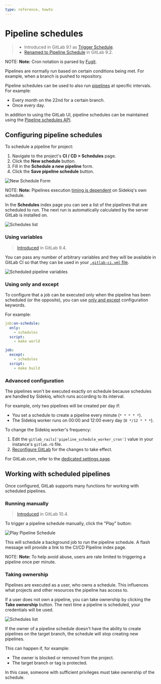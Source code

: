 ```yaml
---
type: reference, howto
---
```


# Pipeline schedules

> - Introduced in GitLab 9.1 as [Trigger Schedule](https://gitlab.com/gitlab-org/gitlab-foss/-/merge_requests/10533).
> - [Renamed to Pipeline Schedule](https://gitlab.com/gitlab-org/gitlab-foss/-/merge_requests/10853) in GitLab 9.2.

NOTE: **Note:**
Cron notation is parsed by [Fugit](https://github.com/floraison/fugit).

Pipelines are normally run based on certain conditions being met. For example, when a branch is pushed to repository.

Pipeline schedules can be used to also run [pipelines](../../../ci/pipelines.md) at specific intervals. For example:

- Every month on the 22nd for a certain branch.
- Once every day.

In addition to using the GitLab UI, pipeline schedules can be maintained using the
[Pipeline schedules API](../../../api/pipeline_schedules.md).

## Configuring pipeline schedules

To schedule a pipeline for project:

1. Navigate to the project's **CI / CD > Schedules** page.
1. Click the **New schedule** button.
1. Fill in the **Schedule a new pipeline** form.
1. Click the **Save pipeline schedule** button.

![New Schedule Form](img/pipeline_schedules_new_form.png)

NOTE: **Note:**
Pipelines execution [timing is dependent](#advanced-configuration) on Sidekiq's own schedule.

In the **Schedules** index page you can see a list of the pipelines that are
scheduled to run. The next run is automatically calculated by the server GitLab
is installed on.

![Schedules list](img/pipeline_schedules_list.png)

### Using variables

> [Introduced](https://gitlab.com/gitlab-org/gitlab-foss/-/merge_requests/12328) in GitLab 9.4.

You can pass any number of arbitrary variables and they will be available in
GitLab CI so that they can be used in your [`.gitlab-ci.yml` file](../../../ci/yaml/README.md).

![Scheduled pipeline variables](img/pipeline_schedule_variables.png)

### Using only and except

To configure that a job can be executed only when the pipeline has been
scheduled (or the opposite), you can use
[only and except](../../../ci/yaml/README.md#onlyexcept-basic) configuration keywords.

For example:

```yaml
job:on-schedule:
  only:
    - schedules
  script:
    - make world

job:
  except:
    - schedules
  script:
    - make build
```

### Advanced configuration

The pipelines won't be executed exactly on schedule because schedules are handled by
Sidekiq, which runs according to its interval.

For example, only two pipelines will be created per day if:

- You set a schedule to create a pipeline every minute (`* * * * *`).
- The Sidekiq worker runs on 00:00 and 12:00 every day (`0 */12 * * *`).

To change the Sidekiq worker's frequency:

1. Edit the `gitlab_rails['pipeline_schedule_worker_cron']` value in your instance's `gitlab.rb` file.
1. [Reconfigure GitLab](../../../administration/restart_gitlab.md#omnibus-gitlab-reconfigure) for the changes to take effect.

For GitLab.com, refer to the [dedicated settings page](../../gitlab_com/index.md#cron-jobs).

## Working with scheduled pipelines

Once configured, GitLab supports many functions for working with scheduled pipelines.

### Running manually

> [Introduced](https://gitlab.com/gitlab-org/gitlab-foss/-/merge_requests/15700) in GitLab 10.4.

To trigger a pipeline schedule manually, click the "Play" button:

![Play Pipeline Schedule](img/pipeline_schedule_play.png)

This will schedule a background job to run the pipeline schedule. A flash
message will provide a link to the CI/CD Pipeline index page.

NOTE: **Note:**
To help avoid abuse, users are rate limited to triggering a pipeline once per
minute.

### Taking ownership

Pipelines are executed as a user, who owns a schedule. This influences what projects and other resources the pipeline has access to.

If a user does not own a pipeline, you can take ownership by clicking the **Take ownership** button.
The next time a pipeline is scheduled, your credentials will be used.

![Schedules list](img/pipeline_schedules_ownership.png)

If the owner of a pipeline schedule doesn't have the ability to create
pipelines on the target branch, the schedule will stop creating new
pipelines.

This can happen if, for example:

- The owner is blocked or removed from the project.
- The target branch or tag is protected.

In this case, someone with sufficient privileges must take ownership of the
schedule.

<!-- ## Troubleshooting

Include any troubleshooting steps that you can foresee. If you know beforehand what issues
one might have when setting this up, or when something is changed, or on upgrading, it's
important to describe those, too. Think of things that may go wrong and include them here.
This is important to minimize requests for support, and to avoid doc comments with
questions that you know someone might ask.

Each scenario can be a third-level heading, e.g. `### Getting error message X`.
If you have none to add when creating a doc, leave this section in place
but commented out to help encourage others to add to it in the future. -->

